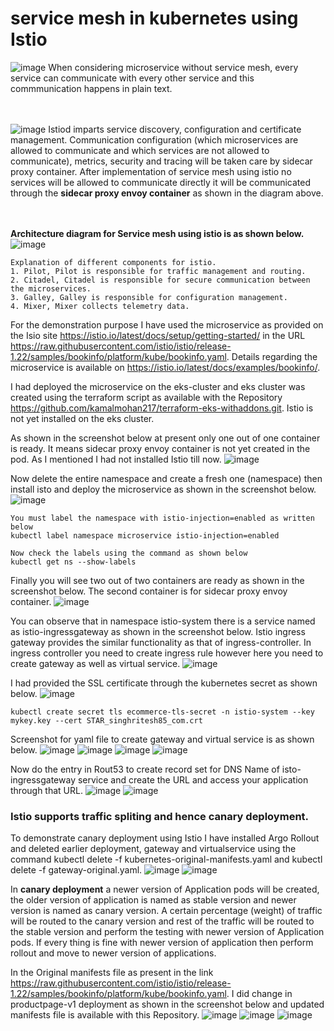 # service mesh in kubernetes using Istio
![image](https://github.com/user-attachments/assets/efe7786c-edf4-4bbd-8d3d-2229a003dbca)
When considering microservice without service mesh, every service can communicate with every other service and this commmunication happens in plain text. 

<br><br/>
![image](https://github.com/user-attachments/assets/0e711d86-af1c-41db-aa24-f182d36cbbeb)
Istiod imparts service discovery, configuration and certificate management. Communication configuration (which microservices are allowed to communicate and which services are not allowed to communicate), metrics, security and tracing will be taken care by sidecar proxy container. After implementation of service mesh using istio no services will be allowed to communicate directly it will be communicated through the **sidecar proxy envoy container** as shown in the diagram above.

<br><br/>
**Architecture diagram for Service mesh using istio is as shown below.**
![image](https://github.com/user-attachments/assets/9e49fefa-a407-484e-b79a-7ce3525ff8e5)

```
Explanation of different components for istio.
1. Pilot, Pilot is responsible for traffic management and routing.
2. Citadel, Citadel is responsible for secure communication between the microservices.
3. Galley, Galley is responsible for configuration management.
4. Mixer, Mixer collects telemetry data.
```

For the demonstration purpose I have used the microservice as provided on the Isio site https://istio.io/latest/docs/setup/getting-started/ in the URL https://raw.githubusercontent.com/istio/istio/release-1.22/samples/bookinfo/platform/kube/bookinfo.yaml. Details regarding the microservice is available on https://istio.io/latest/docs/examples/bookinfo/.

I had deployed the microservice on the eks-cluster and eks cluster was created using the terraform script as available with the Repository https://github.com/kamalmohan217/terraform-eks-withaddons.git. Istio is not yet installed on the eks cluster. 

As shown in the screenshot below at present only one out of one container is ready. It means sidecar proxy envoy container is not yet created in the pod. As I mentioned I had not installed Istio till now.
![image](https://github.com/user-attachments/assets/0d949adf-dee1-420d-ae2a-08c5f63ccb35)

Now delete the entire namespace and create a fresh one (namespace) then install isto and deploy the microservice as shown in the screenshot below.
![image](https://github.com/user-attachments/assets/cf339b07-cdcf-4d8d-9832-9d51948d3b59)

```
You must label the namespace with istio-injection=enabled as written below
kubectl label namespace microservice istio-injection=enabled

Now check the labels using the command as shown below
kubectl get ns --show-labels
```
Finally you will see two out of two containers are ready as shown in the screenshot below. The second container is for sidecar proxy envoy container. 
![image](https://github.com/user-attachments/assets/da29fa9f-202f-416f-9dd9-c227aa440e26)

You can observe that in namespace istio-system there is a service named as istio-ingressgateway as shown in the screenshot below. Istio ingress gateway provides the similar functionality as that of ingress-controller. In ingress controller you need to create ingress rule however here you need to create gateway as well as virtual service.
![image](https://github.com/user-attachments/assets/774f7986-e4ce-45ae-aa73-516c9160a770)

I had provided the SSL certificate through the kubernetes secret as shown below.
![image](https://github.com/user-attachments/assets/6738f206-2a57-4ec7-b94a-bea4eb2a054d)

```
kubectl create secret tls ecommerce-tls-secret -n istio-system --key mykey.key --cert STAR_singhritesh85_com.crt
```

Screenshot for yaml file to create gateway and virtual service is as shown below.
![image](https://github.com/user-attachments/assets/8fbbbf9b-6f2d-4230-8ec1-94ca6c3706a1)
![image](https://github.com/user-attachments/assets/1fadf73a-24f1-4154-b083-3df61d93b30f)
![image](https://github.com/user-attachments/assets/cd0ea360-6acc-489a-95c9-3d15f6850c78)
![image](https://github.com/user-attachments/assets/fa8fdcde-d1a0-4181-9122-81e08d35018e)

Now do the entry in Rout53 to create record set for DNS Name of isto-ingressgateway service and create the URL and access your application through that URL.
![image](https://github.com/user-attachments/assets/203d1ee5-2be5-4475-ae73-1cc13f1b91bb)
![image](https://github.com/user-attachments/assets/f998d0c1-2c9a-40a4-97c4-ffc41c101d0b)

### Istio supports traffic spliting and hence canary deployment.
To demonstrate canary deployment using Istio I have installed Argo Rollout and deleted earlier deployment, gateway and virtualservice using the command kubectl delete -f kubernetes-original-manifests.yaml and kubectl delete -f gateway-original.yaml.
![image](https://github.com/user-attachments/assets/b133ec37-ea01-4260-94d9-eba8920df274)
![image](https://github.com/user-attachments/assets/f87460ef-2f06-4e74-8957-16710d401972)

In **canary deployment** a newer version of Application pods will be created, the older version of application is named as stable version and newer version is named as canary version. A certain percentage (weight) of traffic will be routed to the canary version and rest of the traffic will be routed to the stable version and perform the testing with newer version of Application pods. If every thing is fine with newer version of application then perform rollout and move to newer version of applications.

In the Original manifests file as present in the link https://raw.githubusercontent.com/istio/istio/release-1.22/samples/bookinfo/platform/kube/bookinfo.yaml. I did change in productpage-v1 deployment as shown in the screenshot below and updated manifests file is available with this Repository.
![image](https://github.com/user-attachments/assets/db4ecaa0-de1b-4c4e-ab7e-5cc3c9723e95)
![image](https://github.com/user-attachments/assets/6632c465-5f14-4a69-b4fd-e3f38133a743)
![image](https://github.com/user-attachments/assets/f200e45c-ad4b-477b-af46-435b0e6f6f18)

